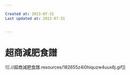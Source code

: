 ```yaml
---

Created at: 2013-07-31
Last updated at: 2013-07-31


---
```


# 超商減肥食譜


![[.//超商減肥食譜.resources/182655z4i0hiquzw4uux6j.gif]]

